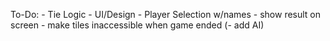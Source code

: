 To-Do:
    - Tie Logic
    - UI/Design
    - Player Selection w/names
    - show result on screen
    - make tiles inaccessible when game ended
    (- add AI)